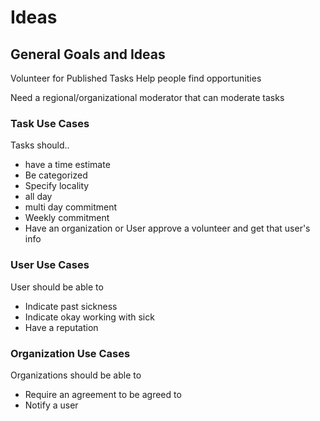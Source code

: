 # Ideas

## General Goals and Ideas

Volunteer for Published Tasks
Help people find opportunities

Need a regional/organizational moderator that can moderate tasks

### Task Use Cases

Tasks should..
* have a time estimate
* Be categorized
* Specify locality
* all day
* multi day commitment
* Weekly commitment
* Have an organization or User approve a volunteer and get that user's info

### User Use Cases

User should be able to
* Indicate past sickness
* Indicate okay working with sick
* Have a reputation

### Organization Use Cases

Organizations should be able to
* Require an agreement to be agreed to
* Notify a user
